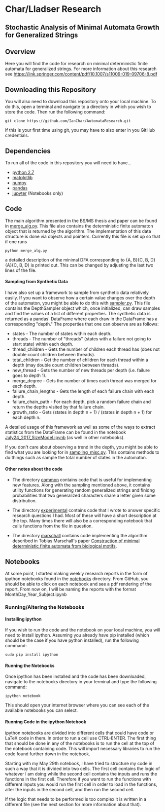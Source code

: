 # Char/Lladser Research
## Stochastic Analysis of Minimal Automata Growth for Generalized Strings
## Overview

Here you will find the code for research on minimal deterministic finite automata for generalized strings. For more information about this research see https://link.springer.com/content/pdf/10.1007/s11009-019-09706-8.pdf

## Downloading this Repository
You will also need to download this repository onto your local machine. To do
this, open a terminal and navigate to a directory in which you wish to store
the code. Then run the following command:

```
git clone https://github.com/IanChar/AutomataResearch.git
```

If this is your first time using git, you may have to also enter in you GitHub
credentials.

## Dependencies

To run all of the code in this repository you will need to have...

* [python 2.7](https://www.python.org/download/releases/2.7/)
* [matplotlib](https://matplotlib.org/)
* [numpy](http://www.numpy.org/)
* [pandas](https://pandas.pydata.org/)
* [jupyter](http://jupyter.org/) (Notebooks only)

## Code

The main algorithm presented in the BS/MS thesis and paper can be found in [merge_alg.py](./merge_alg.py). This file also contains the deterministic finite automaton object that is returned by the algorithm. The implementation of this data structure is done via objects and pointers. Currently this file is set up so that if one runs

```
python merge_alg.py
```

a detailed description of the minimal DFA corresponding to {A, B}{C, B, D}{A}{C, B, D} is printed out. This can be changed by adjusting the last two lines of the file.

#### Sampling from Synthetic Data

I have also set up a framework to sample from synthetic data relatively easily. If you want to observe how a certain value changes over the depth of the automaton, you might be able to do this with [sampler.py](./common/sampler.py). This file contains the DepthSampler object which, once initialized, can draw samples and find the values of a list of different properties. The synthetic data is returned as a pandas' DataFrame where each draw in the DataFrame has a corresponding "depth." The properties that one can observe are as follows:

* states - The number of states within each depth.
* threads - The number of "threads" (states with a failure not going to start state) within each depth.
* thread_children - Gets the number of children each thread has (does not double count children between threads).
* total_children - Get the number of children for each thread within a depth (may double count children between threads).
* new_thread - Gets the number of new threads per depth (i.e. failure goes to depth 1).
* merge_degree - Gets the number of times each thread was merged for each depth.
* failure_chain_lengths - Gets the length of each failure chain with each depth.
* failure_chain_path - For each depth, pick a random failure chain and return the depths visited by that failure chain.
* growth_ratio - Gets (states in depth n + 1) / (states in depth n + 1) for each depth n.

A detailed usage of this framework as well as some of the ways to extract statistics from the DataFrame can be found in the notebook [July24_2017_SizeModel.ipynb](./notebooks/July24_2017_SizeModel.ipynb) (as well in other notebooks).

If you don't care about observing a trend in the depth, you might be able to find what you are looking for in [sampling_misc.py](./common/sampling_misc.py). This contains methods to do things such as sample the total number of states in the automaton.

#### Other notes about the code

* The directory [common](./common) contains code that is useful for implementing new features. Along with the sampling mentioned above, it contains utility functions for generating random generalized strings and finidng probabilities that two generalized characters share a letter given some distribution.

* The directory [experimental](./experimental) contains code that I wrote to answer specific research questions I had. Most of these will have a short description at the top. Many times there will also be a corresponding notebook that calls functions from the file in question.

* The directory [marschall](./marschall) contains code implementing the algorithm described in Tobias Marschall's paper [Construction of minimal deterministic finite automata from biological motifs](https://www.sciencedirect.com/science/article/pii/S0304397510006948).

## Notebooks

At some point, I started making weekly research reports in the form of ipython notebooks
found in the [notebooks](./notebooks) directory. From GitHub, you should be
able to click on each notebook and see a pdf rendering of the report. From now
on, I will be naming the reports with the format MonthDay\_Year\_Subject.ipynb

### Running/Altering the Notebooks

#### Installing ipython
If you wish to run the code and the notebook on your local machine, you will
need to install ipython. Assuming you already have pip installed (which should
be the case if you have python installed), run the following command:

```
sudo pip install ipython
```

#### Running the Notebooks
Once ipython has been installed and the code has been downloaded, navigate to
the notebooks directory in your terminal and type the following command:

```
ipython notebook
```

This should open your internet browser where you can see each of the available
notebooks you can select.

#### Running Code in the ipython Notebook
ipython notebooks are divided into different cells that could have code or
LaTeX code in them. In order to run a cell use CTRL-ENTER. The first thing that
should be done in any of the notebooks is to run the cell at the top of the
notebook containing code. This will import necessary libraries to run the code
found further down in the notebook.

Starting with my May 29th notebook, I have tried to structure my code in such
a way that it is divided into two cells. The first cell contains the logic of
whatever I am doing while the second cell contains the inputs and runs the
functions in the first cell. Therefore if you want to run the functions with
different inputs you would run the first cell in order to load in the functions,
alter the inputs in the second cell, and then run the second cell.

If the logic that needs to be performed is too complex it is written in a
different file (see the next section for more information about that).
